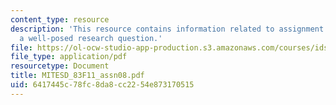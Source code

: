 ```yaml
---
content_type: resource
description: 'This resource contains information related to assignment 8: developing
  a well-posed research question.'
file: https://ol-ocw-studio-app-production.s3.amazonaws.com/courses/ids-900-doctoral-seminar-in-engineering-systems-fall-2011/6417445c78fc8da8cc2254e873170515_MITESD_83F11_assn08.pdf
file_type: application/pdf
resourcetype: Document
title: MITESD_83F11_assn08.pdf
uid: 6417445c-78fc-8da8-cc22-54e873170515
---
```

